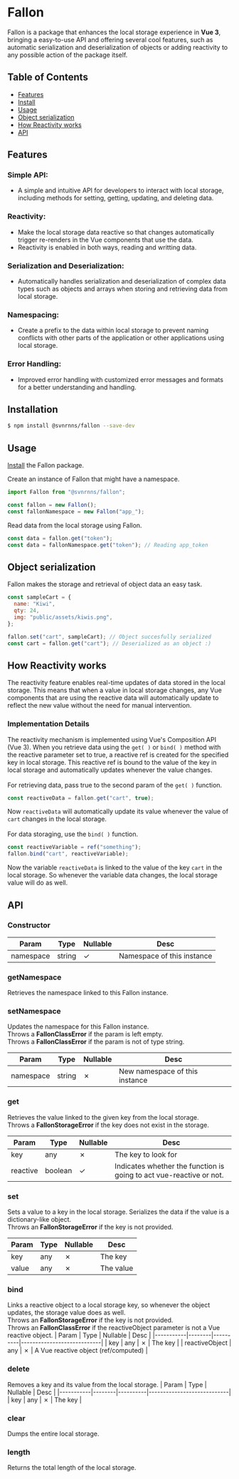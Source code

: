 # Fallon

Fallon is a package that enhances the local storage experience in **Vue 3**, bringing a easy-to-use API and offering several cool features, such as automatic serialization and deserialization of objects or adding reactivity to any possible action of the package itself.

## Table of Contents

- [Features](#features)
- [Install](#installation)
- [Usage](#usage)
- [Object serialization](#object-serialization)
- [How Reactivity works](#how-reactivity-works)
- [API](#api)

## Features

### Simple API:

- A simple and intuitive API for developers to interact with local storage, including methods for setting, getting, updating, and deleting data.

### Reactivity:

- Make the local storage data reactive so that changes automatically trigger re-renders in the Vue components that use the data.
- Reactivity is enabled in both ways, reading and writting data.

### Serialization and Deserialization:

- Automatically handles serialization and deserialization of complex data types such as objects and arrays when storing and retrieving data from local storage.

### Namespacing:

- Create a prefix to the data within local storage to prevent naming conflicts with other parts of the application or other applications using local storage.

### Error Handling:

- Improved error handling with customized error messages and formats for a better understanding and handling.

## Installation

```bash
$ npm install @svnrnns/fallon --save-dev
```

## Usage

[Install](#installation) the Fallon package.

Create an instance of Fallon that might have a namespace.

```js
import Fallon from "@svnrnns/fallon";

const fallon = new Fallon();
const fallonNamespace = new Fallon("app_");
```

Read data from the local storage using Fallon.

```js
const data = fallon.get("token");
const data = fallonNamespace.get("token"); // Reading app_token
```

## Object serialization

Fallon makes the storage and retrieval of object data an easy task.

```js
const sampleCart = {
  name: "Kiwi",
  qty: 24,
  img: "public/assets/kiwis.png",
};

fallon.set("cart", sampleCart); // Object succesfully serialized
const cart = fallon.get("cart"); // Deserialized as an object :)
```

## How Reactivity works

The reactivity feature enables real-time updates of data stored in the local storage. This means that when a value in local storage changes, any Vue components that are using the reactive data will automatically update to reflect the new value without the need for manual intervention.

### Implementation Details

The reactivity mechanism is implemented using Vue's Composition API (Vue 3). When you retrieve data using the `get( )` or `bind( )` method with the reactive parameter set to true, a reactive ref is created for the specified key in local storage. This reactive ref is bound to the value of the key in local storage and automatically updates whenever the value changes. <br />
<br />
For retrieving data, pass true to the second param of the `get( )` function.

```js
const reactiveData = fallon.get("cart", true);
```

Now `reactiveData` will automatically update its value whenever the value of `cart` changes in the local storage.
<br />
<br/>
For data storaging, use the `bind( )` function.

```js
const reactiveVariable = ref("something");
fallon.bind("cart", reactiveVariable);
```

Now the variable `reactiveData` is linked to the value of the key `cart` in the local storage. So whenever the variable data changes, the local storage value will do as well.

## API

### Constructor

| Param     | Type   | Nullable | Desc                       |
| --------- | ------ | -------- | -------------------------- |
| namespace | string | &check;  | Namespace of this instance |

### getNamespace

Retrieves the namespace linked to this Fallon instance.

### setNamespace

Updates the namespace for this Fallon instance. <br/>
Throws a **FallonClassError** if the param is left empty. <br/>
Throws a **FallonClassError** if the param is not of type string.

| Param     | Type   | Nullable | Desc                           |
| --------- | ------ | -------- | ------------------------------ |
| namespace | string | &cross;  | New namespace of this instance |

### get

Retrieves the value linked to the given key from the local storage. <br />
Throws a **FallonStorageError** if the key does not exist in the storage.

| Param    | Type    | Nullable | Desc                                                                |
| -------- | ------- | -------- | ------------------------------------------------------------------- |
| key      | any     | &cross;  | The key to look for                                                 |
| reactive | boolean | &check;  | Indicates whether the function is going to act vue-reactive or not. |

### set

Sets a value to a key in the local storage. Serializes the data if the value is a dictionary-like object. <br/>
Throws an **FallonStorageError** if the key is not provided.

| Param | Type | Nullable | Desc      |
| ----- | ---- | -------- | --------- |
| key   | any  | &cross;  | The key   |
| value | any  | &cross;  | The value |

### bind

Links a reactive object to a local storage key, so whenever the object updates, the storage value does as well. <br />
Throws an **FallonStorageError** if the key is not provided. <br />
Throws an **FallonClassError** if the reactiveObject parameter is not a Vue reactive object.
| Param | Type | Nullable | Desc |
|-----------|--------|----------|----------------------------|
| key | any | &cross; | The key |
| reactiveObject | any | &cross; | A Vue reactive object (ref/computed) |

### delete

Removes a key and its value from the local storage.
| Param | Type | Nullable | Desc |
|-----------|--------|----------|----------------------------|
| key | any | &cross; | The key |

### clear

Dumps the entire local storage.

### length

Returns the total length of the local storage.

